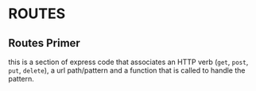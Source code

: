# ROUTES

## Routes Primer

this is a section  of express code that associates an HTTP verb (`get`, `post`, `put`, `delete`), a url path/pattern and a function that is called to handle the pattern.
